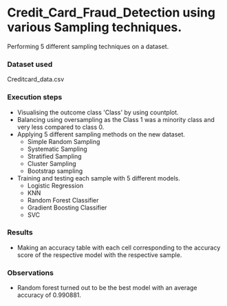 # Credit_Card_Fraud_Detection using various Sampling techniques.
Performing 5 different sampling techniques on a dataset.
### Dataset used
Creditcard_data.csv
### Execution steps
- Visualising the outcome class 'Class' by using countplot.
- Balancing using oversampling as the Class 1 was a minority class and very less compared to class 0.
- Applying 5 different sampling methods on the new dataset.
  - Simple Random Sampling
  - Systematic Sampling
  - Stratified Sampling
  - Cluster Sampling
  - Bootstrap sampling
- Training and testing each sample with 5 different models.
  -  Logistic Regression
  - KNN
  - Random Forest Classifier
  - Gradient Boosting Classifier
  - SVC
### Results
- Making an accuracy table with each cell corresponding to the accuracy score of the respective model with the respective sample.
### Observations
- Random forest turned out to be the best model with an average accuracy of 0.990881.

